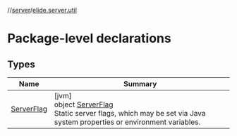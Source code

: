 //[server](../../index.md)/[elide.server.util](index.md)

# Package-level declarations

## Types

| Name | Summary |
|---|---|
| [ServerFlag](-server-flag/index.md) | [jvm]<br>object [ServerFlag](-server-flag/index.md)<br>Static server flags, which may be set via Java system properties or environment variables. |
